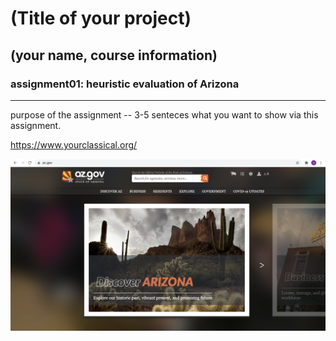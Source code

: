 # (Title of your project)
## (your name, course information)

### assignment01: heuristic evaluation of Arizona

---

purpose of the assignment -- 3-5 senteces what you want to show via this assignment.


https://www.yourclassical.org/

![Website of Arizona Government](arizonaGovWebsite.png)

